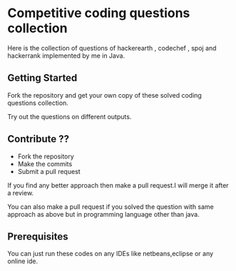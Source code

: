 # Competitive coding questions collection

Here is the collection of questions of hackerearth , codechef , spoj and hackerrank implemented by me in Java.

## Getting Started
Fork the repository and get your own copy of these solved coding questions collection.

Try out the questions on different outputs.

## Contribute ??
* Fork the repository
* Make the commits
* Submit a pull request

If you find any better approach then make a pull request.I will merge it after a review.

You can also make a pull request if you solved the question with same approach as above but in programming language other than java.


## Prerequisites
You can just run these codes on any IDEs like netbeans,eclipse or any online ide.
